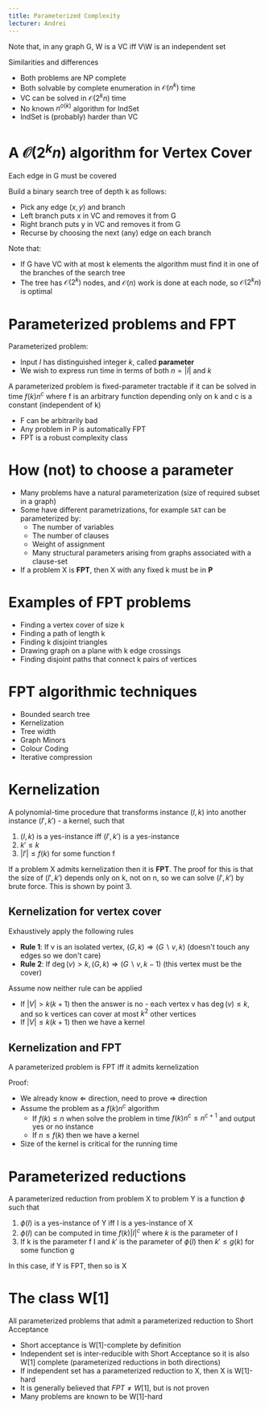 ```yaml
---
title: Parameterized Complexity
lecturer: Andrei
---
```


<Problem name="Vertex cover" instance="A graph G=(V,E), and a natural number k" question="Is there a set $W\subseteq V$, which $|W|\leqslant k$, such that for each edge $(i,j)\in E$ $$\{i,j\}\cap W\neq \varnothing$$" />

<Problem name="Independent set" instance="A graph G=(V,E) and a natural number k" question="Is there a set $W\subseteq V$ with $|W|\geqslant k$, such that for each $i,j\in W$, we have $(i,j)\not\in E$" />

Note that, in any graph G, W is a VC iff V\W is an independent set

Similarities and differences

-   Both problems are NP complete
-   Both solvable by complete enumeration in $\mathcal{O}(n^k)$ time
-   VC can be solved in $\mathcal{O}(2^kn)$ time
-   No known $n^{o(k)}$ algorithm for IndSet
-   IndSet is (probably) harder than VC

# A $\mathcal{O}(2^kn)$ algorithm for Vertex Cover

Each edge in G must be covered

Build a binary search tree of depth k as follows:

-   Pick any edge $(x,y)$ and branch
-   Left branch puts x in VC and removes it from G
-   Right branch puts y in VC and removes it from G
-   Recurse by choosing the next (any) edge on each branch

Note that:

-   If G have VC with at most k elements the algorithm must find it in one of the branches of the search tree
-   The tree has $\mathcal{O}(2^k)$ nodes, and $\mathcal{O}(n)$ work is done at each node, so $\mathcal{O}(2^kn)$ is optimal

# Parameterized problems and FPT

Parameterized problem:

-   Input $I$ has distinguished integer $k$, called **parameter**
-   We wish to express run time in terms of both $n=|I|$ and $k$

<Definition name="Fixed Parameter Tractable">

A parameterized problem is fixed-parameter tractable if it can be solved in time $f(k)n^c$ where f is an arbitrary function depending only on k and c is a constant (independent of k)

</Definition>

-   F can be arbitrarily bad
-   Any problem in P is automatically FPT
-   FPT is a robust complexity class

# How (not) to choose a parameter

-   Many problems have a natural parameterization (size of required subset in a graph)
-   Some have different parametrizations, for example `SAT` can be parameterized by:
    -   The number of variables
    -   The number of clauses
    -   Weight of assignment
    -   Many structural parameters arising from graphs associated with a clause-set
-   If a problem X is **FPT**, then X with any fixed k must be in **P**

# Examples of FPT problems

-   Finding a vertex cover of size k
-   Finding a path of length k
-   Finding k disjoint triangles
-   Drawing graph on a plane with k edge crossings
-   Finding disjoint paths that connect k pairs of vertices

# FPT algorithmic techniques

-   Bounded search tree
-   Kernelization
-   Tree width
-   Graph Minors
-   Colour Coding
-   Iterative compression

# Kernelization

<Definition name="Kernelization">

A polynomial-time procedure that transforms instance $(I,k)$ into another instance $(I',k')$ - a kernel, such that

1. $(I,k)$ is a yes-instance iff $(I',k')$ is a yes-instance
2. $k'\leqslant k$
3. $|I'|\leqslant f(k)$ for some function f

</Definition>

If a problem X admits kernelization then it is **FPT**. The proof for this is that the size of $(I',k')$ depends only on k, not on n, so we can solve $(I',k')$ by brute force. This is shown by point 3.

## Kernelization for vertex cover

Exhaustively apply the following rules

-   **Rule 1**: If v is an isolated vertex, $(G,k)\Rightarrow (G\backslash v,k)$ (doesn't touch any edges so we don't care)
-   **Rule 2**: If $\operatorname{deg}(v)>k, (G,k)\Rightarrow (G\backslash v, k-1)$ (this vertex must be the cover)

Assume now neither rule can be applied

-   If $|V|>k(k+1)$ then the answer is no - each vertex v has $\deg(v)\leqslant k$, and so k vertices can cover at most $k^2$ other vertices
-   If $|V|\leqslant k(k+1)$ then we have a kernel

## Kernelization and FPT

<Theorem>

A parameterized problem is FPT iff it admits kernelization

</Theorem>

Proof:

-   We already know $\Leftarrow$ direction, need to prove $\Rightarrow$ direction
-   Assume the problem as a $f(k)n^c$ algorithm
    -   If $f(k)\leqslant n$ when solve the problem in time $f(k)n^c\leqslant n^{c+1}$ and output yes or no instance
    -   If $n\leqslant f(k)$ then we have a kernel
-   Size of the kernel is critical for the running time

# Parameterized reductions

<Definition name="Parameterized Reduction">

A parameterized reduction from problem X to problem Y is a function $\phi$ such that

1. $\phi(I)$ is a yes-instance of Y iff I is a yes-instance of X
2. $\phi(I)$ can be computed in time $f(k)|I|^c$ where $k$ is the parameter of I
3. If k is the parameter f I and $k'$ is the parameter of $\phi(I)$ then $k'\leqslant g(k)$ for some function g

</Definition>

In this case, if Y is FPT, then so is X

# The class W[1]

<Problem name="Short acceptance" instance="A non-deterministic TMM, input string x, and parameter k" question="Is there a computation of M that accepts x after at most k steps?"/>

<Definition name="W[1]">

All parameterized problems that admit a parameterized reduction to Short Acceptance

</Definition>

-   Short acceptance is W[1]-complete by definition
-   Independent set is inter-reducible with Short Acceptance so it is also W[1] complete (parameterized reductions in both directions)
-   If independent set has a parameterized reduction to X, then X is W[1]-hard
-   It is generally believed that $FPT\neq W[1]$, but is not proven
-   Many problems are known to be W[1]-hard

